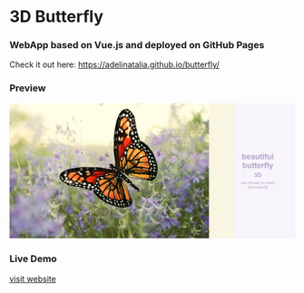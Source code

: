# 3D Butterfly

### WebApp based on Vue.js and deployed on GitHub Pages

Check it out here: https://adelinatalia.github.io/butterfly/

### Preview

![screenshot](./src/assets/img/screenshot-butterfly.png)


### Live Demo

[visit website](https://adelinatalia.github.io/butterfly/)
